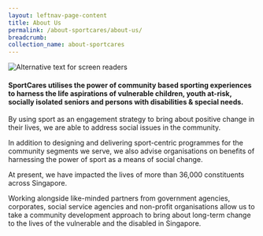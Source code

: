 ```yaml
---
layout: leftnav-page-content
title: About Us
permalink: /about-sportcares/about-us/
breadcrumb: 
collection_name: about-sportcares
---
```


![Alternative text for screen readers](/images/about-us-main.jpg)

#### SportCares utilises the power of community based sporting experiences to harness the life aspirations of vulnerable children, youth at-risk, socially isolated seniors and persons with disabilities & special needs.

By using sport as an engagement strategy to bring about positive change in their lives, we are able to address social issues in the community. 

In addition to designing and delivering sport-centric programmes for the community segments we serve, we also advise organisations on benefits of harnessing the power of sport as a means of social change.

At present, we have impacted the lives of more than 36,000 constituents across Singapore.

Working alongside like-minded partners from government agencies, corporates, social service agencies and non-profit organisations allow us to take a community development approach to bring about long-term change to the lives of the vulnerable and the disabled in Singapore.
